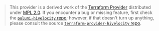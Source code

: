 > This provider is a derived work of the [Terraform Provider](https://github.com/hivelocity/terraform-provider-hivelocity)
> distributed under [MPL 2.0](https://www.mozilla.org/en-US/MPL/2.0/). If you encounter a bug or missing feature,
> first check the [`pulumi-hivelocity` repo](https://github.com/embp/pulumi-hivelocity/issues); however, if that doesn't turn up anything,
> please consult the source [`terraform-provider-hivelocity` repo](https://github.com/hivelocity/terraform-provider-hivelocity/issues).